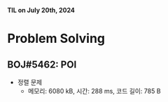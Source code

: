 **TIL on July 20th, 2024**

# Problem Solving
## BOJ#5462: POI
* 정렬 문제
    - 메모리: 6080 kB, 시간: 288 ms, 코드 길이: 785 B

